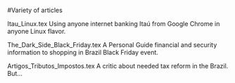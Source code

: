 #Variety of articles

Itau_Linux.tex
Using anyone internet banking Itaú from Google Chrome in anyone Linux flavor.

The_Dark_Side_Black_Friday.tex
A Personal Guide financial and security information to shopping in Brazil Black Friday event.

Artigos_Tributos_Impostos.tex
A critic about needed tax reform in the Brazil. But...
